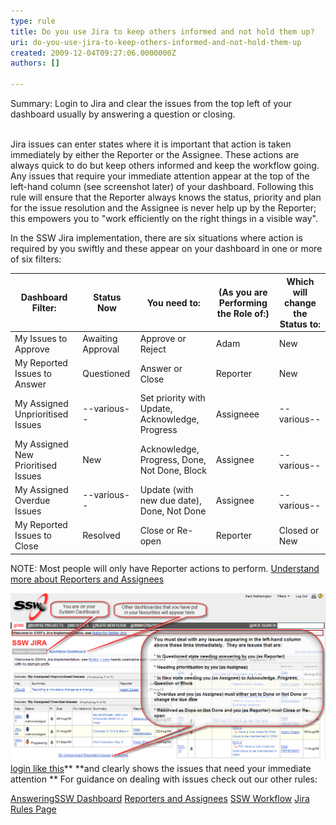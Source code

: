 ```yaml
---
type: rule
title: Do you use Jira to keep others informed and not hold them up?
uri: do-you-use-jira-to-keep-others-informed-and-not-hold-them-up
created: 2009-12-04T09:27:06.0000000Z
authors: []

---
```


Summary:  Login  to Jira and clear the issues from the top left of your dashboard usually by answering a question or closing.

<br>Jira issues can enter states where it is important that action is taken immediately by either the Reporter or the Assignee.  These actions are always quick to do but keep others informed and keep the workflow going. <br> 
 Any issues that require your immediate attention appear at the top of the left-hand column (see screenshot later) of your dashboard.  Following this rule will ensure that the Reporter always knows the status, priority and plan for the issue resolution and the Assignee is never help up by the Reporter; this empowers you to "work efficiently on the right things in a visible way".

 In the SSW Jira implementation, there are six situations where action is required by you swiftly and these appear on your dashboard in one or more of six filters:


| **Dashboard Filter:**  |  **Status Now**  |  **You need to:**  |  **(As you are Performing the Role of:)**  |  **Which will change the Status to:**  |
| --- | --- | --- | --- | --- |
| My Issues to Approve | Awaiting Approval | Approve or Reject | Adam | New |
| My Reported Issues to Answer | Questioned |  Answer or Close |  Reporter |  New |
| My Assigned Unprioritised Issues | --various-- | Set priority with Update, Acknowledge, Progress | Assigneee | --various-- |
| My Assigned New Prioritised Issues | New | Acknowledge, Progress, Done, Not Done, Block | Assignee | --various-- |
| My Assigned Overdue Issues | --various-- | Update (with new due date), Done, Not Done | Assignee | --various-- |
| My Reported Issues to Close | Resolved | Close or Re-open | Reporter | Closed or New |


 NOTE: Most people will only have Reporter actions to perform. [Understand more about Reporters and Assignees](/Pages/ReportesAndAssignees.aspx) 


![Your dashboard is your Home Page when you ](Urgent.png)[login like this](/Pages/HowdoIsignintoJira.aspx)** **and clearly shows the issues that need your immediate attention 
** 
 For guidance on dealing with issues check out our other rules:

[Answering](/Pages/HowdoIansweraquestioninJira.aspx)[SSW Dashboard](/Pages/SystemDashboard.aspx)
[Reporters and Assignees](/Pages/ReportesAndAssignees.aspx)
[SSW Workflow](/Pages/workflow.aspx)
[Jira Rules Page](/Management/RulesToBetterJira)
